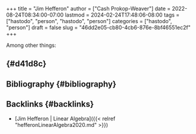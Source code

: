 +++
title = "Jim Hefferon"
author = ["Cash Prokop-Weaver"]
date = 2022-08-24T08:34:00-07:00
lastmod = 2024-02-24T17:48:06-08:00
tags = ["hastodo", "person", "hastodo", "person"]
categories = ["hastodo", "person"]
draft = false
slug = "46dd2e05-cb80-4cb6-876e-8bf46551ec2f"
+++

Among other things:


##  {#d41d8c}


## Bibliography {#bibliography}

<style>.csl-entry{text-indent: -1.5em; margin-left: 1.5em;}</style><div class="csl-bib-body">
</div>


## Backlinks {#backlinks}

-   [Jim Hefferon | Linear Algebra]({{< relref "hefferonLinearAlgebra2020.md" >}})
